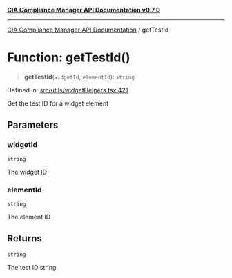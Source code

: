[**CIA Compliance Manager API Documentation v0.7.0**](../README.md)

***

[CIA Compliance Manager API Documentation](../globals.md) / getTestId

# Function: getTestId()

> **getTestId**(`widgetId`, `elementId`): `string`

Defined in: [src/utils/widgetHelpers.tsx:421](https://github.com/Hack23/cia-compliance-manager/blob/main/src/utils/widgetHelpers.tsx#L421)

Get the test ID for a widget element

## Parameters

### widgetId

`string`

The widget ID

### elementId

`string`

The element ID

## Returns

`string`

The test ID string
